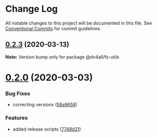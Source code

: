 # Change Log

All notable changes to this project will be documented in this file.
See [Conventional Commits](https://conventionalcommits.org) for commit guidelines.

## [0.2.3](https://github.com/dmijatovic/dv4all-wcp-lerna/compare/@dv4all/fs-utils@0.2.2...@dv4all/fs-utils@0.2.3) (2020-03-13)

**Note:** Version bump only for package @dv4all/fs-utils





# [0.2.0](https://github.com/dmijatovic/dv4all-wcp-lerna/compare/@dv4all/fs-utils@0.0.2...@dv4all/fs-utils@0.2.0) (2020-03-03)


### Bug Fixes

* correcting versions ([58a9658](https://github.com/dmijatovic/dv4all-wcp-lerna/commit/58a9658f03644d45078beb2a61ef4cbf7be41c7c))


### Features

* added release scripts ([7748d21](https://github.com/dmijatovic/dv4all-wcp-lerna/commit/7748d21b62b153056ac02993936220a7b6d07f14))
